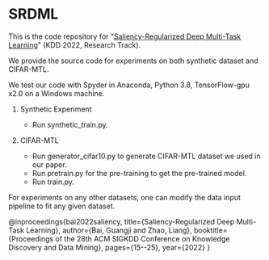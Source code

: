 # SRDML

This is the code repository for "[Saliency-Regularized Deep Multi-Task Learning](https://dl.acm.org/doi/abs/10.1145/3534678.3539442)" (KDD 2022, Research Track). 

We provide the source code for experiments on both synthetic dataset and CIFAR-MTL.

We test our code with Spyder in Anaconda, Python 3.8, TensorFlow-gpu x2.0 on a Windows machine.

1. Synthetic Experiment

   - Run synthetic_train.py.

2. CIFAR-MTL

   - Run generator_cifar10.py to generate CIFAR-MTL dataset we used in our paper.
   - Run pretrain.py for the pre-training to get the pre-trained model.
   - Run train.py.

For experiments on any other datasets, one can modify the data input pipeline to fit any given dataset.

@inproceedings{bai2022saliency,
  title={Saliency-Regularized Deep Multi-Task Learning},
  author={Bai, Guangji and Zhao, Liang},
  booktitle={Proceedings of the 28th ACM SIGKDD Conference on Knowledge Discovery and Data Mining},
  pages={15--25},
  year={2022}
}
